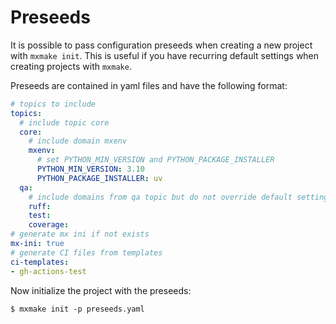 # Preseeds

It is possible to pass configuration preseeds when creating a new project
with `mxmake init`. This is useful if you have recurring default settings
when creating projects with `mxmake`.

Preseeds are contained in yaml files and have the following format:

```yaml
# topics to include
topics:
  # include topic core
  core:
    # include domain mxenv
    mxenv:
      # set PYTHON_MIN_VERSION and PYTHON_PACKAGE_INSTALLER
      PYTHON_MIN_VERSION: 3.10
      PYTHON_PACKAGE_INSTALLER: uv
  qa:
    # include domains from qa topic but do not override default settings
    ruff:
    test:
    coverage:
# generate mx ini if not exists
mx-ini: true
# generate CI files from templates
ci-templates:
- gh-actions-test
```

Now initialize the project with the preseeds:

```shell
$ mxmake init -p preseeds.yaml
```
